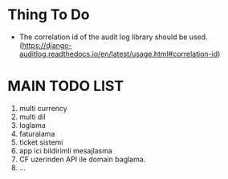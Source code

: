 # Thing To Do

 - The correlation id of the audit log library should be used. (https://django-auditlog.readthedocs.io/en/latest/usage.html#correlation-id)

# MAIN TODO LIST

1. multi currency
2. multi dil
3. loglama
4. faturalama
5. ticket sistemi
6. app ici bildirimli mesajlasma
7. CF uzerinden API ile domain baglama.
8. ...